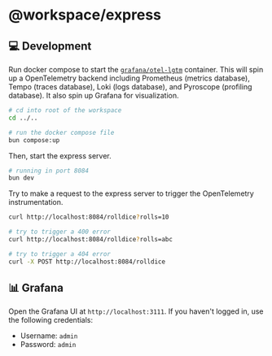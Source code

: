 # @workspace/express

## 💻 Development

Run docker compose to start the [`grafana/otel-lgtm`](https://github.dev/grafana/docker-otel-lgtm/) container. This will spin up a OpenTelemetry backend including Prometheus (metrics database), Tempo (traces database), Loki (logs database), and Pyroscope (profiling database). It also spin up Grafana for visualization.

```bash
# cd into root of the workspace
cd ../..

# run the docker compose file
bun compose:up
```

Then, start the express server.

```bash
# running in port 8084
bun dev
```

Try to make a request to the express server to trigger the OpenTelemetry instrumentation.

```bash
curl http://localhost:8084/rolldice?rolls=10

# try to trigger a 400 error
curl http://localhost:8084/rolldice?rolls=abc

# try to trigger a 404 error
curl -X POST http://localhost:8084/rolldice
```

## 📊 Grafana

Open the Grafana UI at `http://localhost:3111`. If you haven't logged in, use the following credentials:

- Username: `admin`
- Password: `admin`
